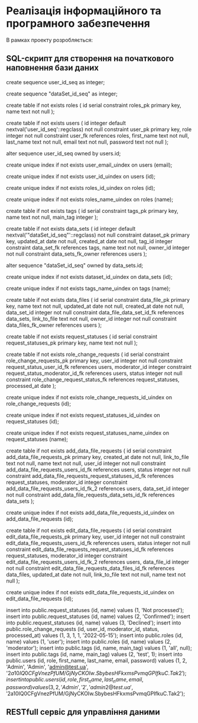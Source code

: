 # Реалізація інформаційного та програмного забезпечення

В рамках проекту розробляється:
## SQL-скрипт для створення на початкового наповнення бази даних

create sequence user_id_seq
    as integer;

create sequence "dataSet_id_seq"
    as integer;

create table if not exists roles
(
    id   serial
        constraint roles_pk
            primary key,
    name text not null
);

create table if not exists users
(
    id         integer default nextval('user_id_seq'::regclass) not null
        constraint user_pk
            primary key,
    role       integer                                          not null
        constraint user_fk
            references roles,
    first_name text                                             not null,
    last_name  text                                             not null,
    email      text                                             not null,
    password   text                                             not null
);

alter sequence user_id_seq owned by users.id;

create unique index if not exists user_email_uindex
    on users (email);

create unique index if not exists user_id_uindex
    on users (id);

create unique index if not exists roles_id_uindex
    on roles (id);

create unique index if not exists roles_name_uindex
    on roles (name);

create table if not exists tags
(
    id       serial
        constraint tags_pk
            primary key,
    name     text not null,
    main_tag integer
);

create table if not exists data_sets
(
    id         integer default nextval('"dataSet_id_seq"'::regclass) not null
        constraint dataset_pk
            primary key,
    updated_at date                                                  not null,
    created_at date                                                  not null,
    tag_id     integer
        constraint data_set_fk
            references tags,
    name       text                                                  not null,
    owner_id   integer                                               not null
        constraint data_sets_fk_owner
            references users
);

alter sequence "dataSet_id_seq" owned by data_sets.id;

create unique index if not exists dataset_id_uindex
    on data_sets (id);

create unique index if not exists tags_name_uindex
    on tags (name);

create table if not exists data_files
(
    id           serial
        constraint data_file_pk
            primary key,
    name         text    not null,
    updated_at   date    not null,
    created_at   date    not null,
    data_set_id  integer not null
        constraint data_file_data_set_id_fk
            references data_sets,
    link_to_file text    not null,
    owner_id     integer not null
        constraint data_files_fk_owner
            references users
);

create table if not exists request_statuses
(
    id   serial
        constraint request_statuses_pk
            primary key,
    name text not null
);

create table if not exists role_change_requests
(
    id           serial
        constraint role_change_requests_pk
            primary key,
    user_id      integer not null
        constraint request_status_user_id_fk
            references users,
    moderator_id integer
        constraint request_status_moderator_id_fk
            references users,
    status       integer not null
        constraint role_change_request_status_fk
            references request_statuses,
    processed_at date
);

create unique index if not exists role_change_requests_id_uindex
    on role_change_requests (id);

create unique index if not exists request_statuses_id_uindex
    on request_statuses (id);

create unique index if not exists request_statuses_name_uindex
    on request_statuses (name);

create table if not exists add_data_file_requests
(
    id           serial
        constraint add_data_file_requests_pk
            primary key,
    created_at   date    not null,
    link_to_file text    not null,
    name         text    not null,
    user_id      integer not null
        constraint add_data_file_requests_users_id_fk
            references users,
    status       integer not null
        constraint add_data_file_requests_request_statuses_id_fk
            references request_statuses,
    moderator_id integer
        constraint add_data_file_requests_users_id_fk_2
            references users,
    data_set_id  integer not null
        constraint add_data_file_requests_data_sets_id_fk
            references data_sets
);

create unique index if not exists add_data_file_requests_id_uindex
    on add_data_file_requests (id);

create table if not exists edit_data_file_requests
(
    id           serial
        constraint edit_data_file_requests_pk
            primary key,
    user_id      integer not null
        constraint edit_data_file_requests_users_id_fk
            references users,
    status       integer not null
        constraint edit_data_file_requests_request_statuses_id_fk
            references request_statuses,
    moderator_id integer
        constraint edit_data_file_requests_users_id_fk_2
            references users,
    data_file_id integer not null
        constraint edit_data_file_requests_data_files_id_fk
            references data_files,
    updated_at   date    not null,
    link_to_file text    not null,
    name         text    not null
);

create unique index if not exists edit_data_file_requests_id_uindex
    on edit_data_file_requests (id);

insert into public.request_statuses (id, name) values (1, 'Not processed');
insert into public.request_statuses (id, name) values (2, 'Confirmed');
insert into public.request_statuses (id, name) values (3, 'Declined');
insert into public.role_change_requests (id, user_id, moderator_id, status, processed_at) values (1, 3, 1, 1, '2022-05-15');
insert into public.roles (id, name) values (1, 'user');
insert into public.roles (id, name) values (2, 'moderator');
insert into public.tags (id, name, main_tag) values (1, 'all', null);
insert into public.tags (id, name, main_tag) values (2, 'test', 1);
insert into public.users (id, role, first_name, last_name, email, password) values (1, 2, 'Admin', 'Admin', 'admin@test.ua', '$2a$10$IQ0CFgVnezPfUM/GjNyCKOIw.SbybesHFkxmsPvmqGPIfkuC.Tak2');
insert into public.users (id, role, first_name, last_name, email, password) values (3, 2, 'Admin', '2', 'admin2@test.ua', '$2a$10$IQ0CFgVnezPfUM/GjNyCKOIw.SbybesHFkxmsPvmqGPIfkuC.Tak2');

## RESTfull сервіс для управління даними
